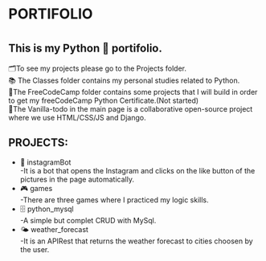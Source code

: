 
<h1>PORTIFOLIO<h1>

<h2>This is my Python 🐍 portifolio.</h2>  
🗂️To see my projects please go to the Projects folder.<br> 
📚 The Classes folder contains my personal studies related to Python.<br>
🔖The FreeCodeCamp folder contains some projects that I will build in order to get my freeCodeCamp Python Certificate.(Not started)<br>
🚀The Vanilla-todo in the main page is a collaborative open-source project where we use HTML/CSS/JS and Django.  

<h2>PROJECTS:</h2>

<ul>
    <li>🤖 instagramBot<br>-It is a bot that opens the Instagram and clicks on the like button of the pictures in the page automatically.</li>
    <li>🎮 games<br>-There are three games where I practiced my logic skills.</li>
    <li>🗄️ python_mysql<br>-A simple but complet CRUD with MySql.</li>
    <li>🌤️ weather_forecast<br>-It is an APIRest that returns the weather forecast to cities choosen by the user.</li> 
</ul>